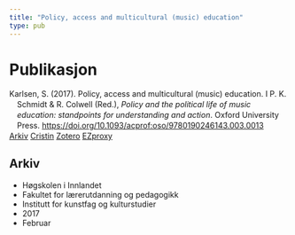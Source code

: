 ```yaml
---
title: "Policy, access and multicultural (music) education"
type: pub
---
```

<h1>Publikasjon</h1>
<article id="csl-bib-container-LWKDC3D3" class="csl-bib-container">
  <div class="csl-bib-body" style="line-height: 1.35; padding-left: 1em; text-indent:-1em;">
  <div class="csl-entry">Karlsen, S. (2017). Policy, access and multicultural (music) education. I P. K. Schmidt &amp; R. Colwell (Red.), <i>Policy and the political life of music education: standpoints for understanding and action</i>. Oxford University Press. <a href="https://doi.org/10.1093/acprof:oso/9780190246143.003.0013">https://doi.org/10.1093/acprof:oso/9780190246143.003.0013</a></div>
</div>
  <div class="csl-bib-buttons">
    <a href="#taxonomy-article-LWKDC3D3" class="csl-bib-button">Arkiv</a>
    <a href="https://app.cristin.no/results/show.jsf?id=1445209" alt="Cristin URL" class="csl-bib-button">Cristin</a>
    <a href="http://zotero.org/groups/5022929/items/LWKDC3D3" alt="Zotero URL" class="csl-bib-button">Zotero</a>
    <a href="http://ezproxy.inn.no/login?url=https://doi.org/10.1093/acprof:oso/9780190246143.003.0013" class="csl-bib-button">EZproxy</a>
  </div>
  <div id="csl-bib-meta-container-LWKDC3D3"></div>
</article>
<div id="csl-bib-meta-LWKDC3D3" class="csl-bib-meta">
  <article id="taxonomy-article-LWKDC3D3" class="taxonomy-article">
    <h1>Arkiv</h1>
    <ul>
      <li>Høgskolen i Innlandet</li>
      <li>Fakultet for lærerutdanning og pedagogikk</li>
      <li>Institutt for kunstfag og kulturstudier</li>
      <li>2017</li>
      <li>Februar</li>
    </ul>
  </article>
</div>
